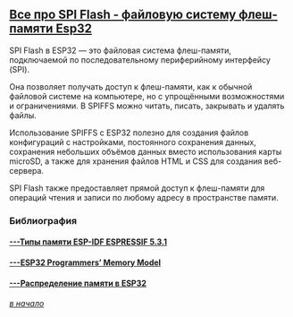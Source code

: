 ## [Все про SPI Flash - файловую систему флеш-памяти Esp32](#)

SPI Flash в ESP32 — это файловая система флеш-памяти, подключаемой по последовательному периферийному интерфейсу (SPI).

Она позволяет получать доступ к флеш-памяти, как к обычной файловой системе на компьютере, но с упрощёнными возможностями и ограничениями. В SPIFFS можно читать, писать, закрывать и удалять файлы. 

Использование SPIFFS с ESP32 полезно для создания файлов конфигураций с настройками, постоянного сохранения данных, сохранения небольших объёмов данных вместо использования карты microSD, а также для хранения файлов HTML и CSS для создания веб-сервера. 

SPI Flash также предоставляет прямой доступ к флеш-памяти для операций чтения и записи по любому адресу в пространстве памяти. 

### Библиография

#### [---Типы памяти ESP-IDF ESPRESSIF 5.3.1](https://docs.espressif.com/projects/esp-idf/en/v5.3.1/esp32/api-guides/memory-types.html#memory-layout)

#### [---ESP32 Programmers’ Memory Model](https://developer.espressif.com/blog/esp32-programmers-memory-model/)

#### [---Распределение памяти в ESP32](https://kotyara12.ru/iot/esp32_memory/?ysclid=m3li0vnd5z57164113)

###### [в начало](#%D0%B2%D1%81%D0%B5-%D0%BF%D1%80%D0%BE-%D0%BF%D0%B0%D0%BC%D1%8F%D1%82%D1%8C-esp32)
